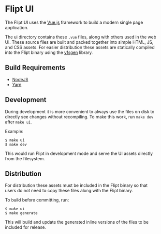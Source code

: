 # Flipt UI

The Flipt UI uses the [Vue.js](https://vuejs.org/) framework to build a modern single page application.

The ui directory contains these `.vue` files, along with others used in the web UI. These source files are built and packed together into simple HTML, JS, and CSS assets. For easier distribution these assets are statically compiled into the Flipt binary using the [vfsgen](https://github.com/shurcooL/vfsgen) library.

## Build Requirements

* [NodeJS](https://nodejs.org/en/)
* [Yarn](https://yarnpkg.com/en/)

## Development

During development it is more convenient to always use the files on disk to directly see changes without recompiling. To make this work, run `make dev` after `make ui`.

Example:

```shell
$ make ui
$ make dev
```

This would run Flipt in development mode and serve the UI assets directly from the filesystem.

## Distribution

For distribution these assets must be included in the Flipt binary so that users do not need to copy these files along with the Flipt binary.

To build before committing, run:

```shell
$ make ui
$ make generate
```

This will build and update the generated inline versions of the files to be included for release.
